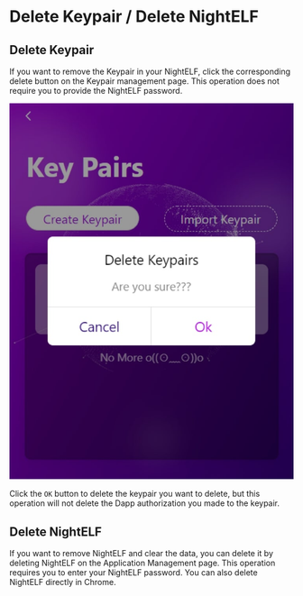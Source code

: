 # Delete Keypair / Delete NightELF

## Delete Keypair

If you want to remove the Keypair in your NightELF, click the corresponding delete button on the Keypair management page. This operation does not require you to provide the NightELF password.

![Create Keypair](../../Asset/delete-keypair.jpg)

Click the ```OK``` button to delete the keypair you want to delete, but this operation will not delete the Dapp authorization you made to the keypair.

## Delete NightELF

If you want to remove NightELF and clear the data, you can delete it by deleting NightELF on the Application Management page. This operation requires you to enter your NightELF password. You can also delete NightELF directly in Chrome.
